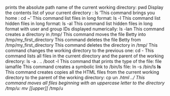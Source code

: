 prints the absolute path name of the current working directory: pwd
Display the contents list of your current directory : ls
‘This command brings you home : cd ~’
This command list files in long format: ls -l
This command list hidden files in long format: ls -al
This command list hidden files in long format with user and group IDs displayed numerically: ls -lan
This command creates a directory in /tmp/
This command moves the file Betty into /tmp/my_first_directory
This command deletes the file Betty from /tmp/my_first_directory
This command deletes the directory in /tmp/
This command changes the working directory to the previous one: cd -
This command lists all files in the current directory and the parent of the working directory: ls -a . .. /boot -l
This command  that prints the type of the file: file iamafile
This command creates a symbolic link to /bin/ls file: ln -s /bin/ls __ls__
This command creates copies all the HTML files from the current working directory to the parent of the working directory: cp un *.html ../
This command moves all files beginning with an uppercase letter to the directory /tmp/u: mv [[upper]]* /tmp/u
